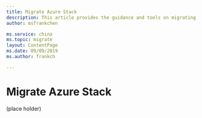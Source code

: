 ```yaml
---
title: Migrate Azure Stack
description: This article provides the guidance and tools on migrating Azure Stack resources.
author: msfrankchen

ms.service: china 
ms.topic: migrate
layout: ContentPage 
ms.date: 09/09/2019
ms.author: frankch

---
```



# Migrate Azure Stack
(place holder)
